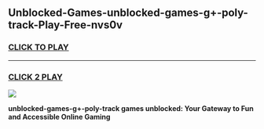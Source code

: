 
## Unblocked-Games-unblocked-games-g+-poly-track-Play-Free-nvs0v
<h3>
<a href="https://premium76.site?title=unblocked-games-g+-poly-track&ref=19M">CLICK TO PLAY</a></h3>
<hr>

<h3>
<a href="https://premium76.site?title=unblocked-games-g+-poly-track&ref=19M">CLICK 2 PLAY</a>
  
</h3>

<a href="https://premium76.site?title=unblocked-games-g+-poly-track&ref=19M"><img src="https://clearcache.store/games.png"></a>


**unblocked-games-g+-poly-track games unblocked: Your Gateway to Fun and Accessible Online Gaming**
